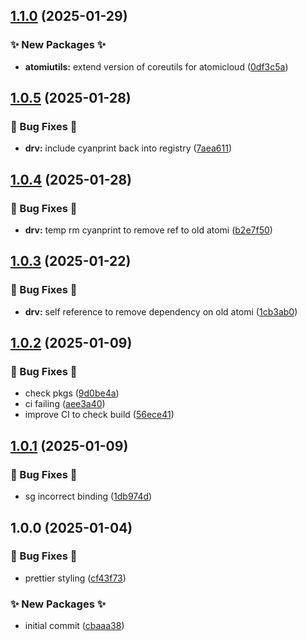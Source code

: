 ## [1.1.0](https://github.com/AtomiCloud/nix-registry/compare/v1.0.5...v1.1.0) (2025-01-29)


### ✨ New Packages ✨

* **atomiutils:** extend version of coreutils for atomicloud ([0df3c5a](https://github.com/AtomiCloud/nix-registry/commit/0df3c5a5f15f11f5f9b967db783b9bea018cb001))

## [1.0.5](https://github.com/AtomiCloud/nix-registry/compare/v1.0.4...v1.0.5) (2025-01-28)


### 🐛 Bug Fixes 🐛

* **drv:** include cyanprint back into registry ([7aea611](https://github.com/AtomiCloud/nix-registry/commit/7aea611df762f100156532eeade6d3f699deaf1e))

## [1.0.4](https://github.com/AtomiCloud/nix-registry/compare/v1.0.3...v1.0.4) (2025-01-28)


### 🐛 Bug Fixes 🐛

* **drv:** temp rm cyanprint to remove ref to old atomi ([b2e7f50](https://github.com/AtomiCloud/nix-registry/commit/b2e7f5026b4a83ad04ffb6b3332071229847a6b7))

## [1.0.3](https://github.com/AtomiCloud/nix-registry/compare/v1.0.2...v1.0.3) (2025-01-22)


### 🐛 Bug Fixes 🐛

* **drv:** self reference to remove dependency on old atomi ([1cb3ab0](https://github.com/AtomiCloud/nix-registry/commit/1cb3ab060a9be7ed6a4a665aec0ab05ea9329d20))

## [1.0.2](https://github.com/AtomiCloud/nix-registry/compare/v1.0.1...v1.0.2) (2025-01-09)


### 🐛 Bug Fixes 🐛

* check pkgs ([9d0be4a](https://github.com/AtomiCloud/nix-registry/commit/9d0be4a230b5153a288f817543383e01475bc24a))
* ci failing ([aee3a40](https://github.com/AtomiCloud/nix-registry/commit/aee3a409eb88f0a17350e826ce818d9614ef0fde))
* improve CI to check build ([56ece41](https://github.com/AtomiCloud/nix-registry/commit/56ece417b5f1f53b6fe5fdfacd8d6e30c9fc29cd))

## [1.0.1](https://github.com/AtomiCloud/nix-registry/compare/v1.0.0...v1.0.1) (2025-01-09)


### 🐛 Bug Fixes 🐛

* sg incorrect binding ([1db974d](https://github.com/AtomiCloud/nix-registry/commit/1db974d33ee410c6916befbb1dfd56e312bc6a83))

## 1.0.0 (2025-01-04)


### 🐛 Bug Fixes 🐛

* prettier styling ([cf43f73](https://github.com/AtomiCloud/nix-registry/commit/cf43f73b71b8fa213fff11de2976efa15f75edc4))


### ✨ New Packages ✨

* initial commit ([cbaaa38](https://github.com/AtomiCloud/nix-registry/commit/cbaaa38b3e596bd6fd92ed5d05b45a39ed3f8ba6))
